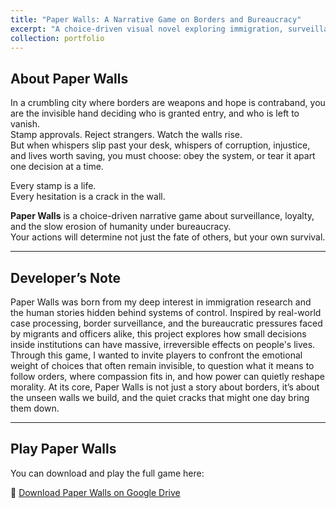 ```yaml
---
title: "Paper Walls: A Narrative Game on Borders and Bureaucracy"
excerpt: "A choice-driven visual novel exploring immigration, surveillance, and moral ambiguity.<br/><img src='https://raw.githubusercontent.com/ralphiva/ralphiva/master/images/paper_walls.png'>"
collection: portfolio
---
```


## About Paper Walls

In a crumbling city where borders are weapons and hope is contraband, you are the invisible hand deciding who is granted entry, and who is left to vanish.  
Stamp approvals. Reject strangers. Watch the walls rise.  
But when whispers slip past your desk, whispers of corruption, injustice, and lives worth saving, you must choose: obey the system, or tear it apart one decision at a time.

Every stamp is a life.  
Every hesitation is a crack in the wall.

**Paper Walls** is a choice-driven narrative game about surveillance, loyalty, and the slow erosion of humanity under bureaucracy.  
Your actions will determine not just the fate of others, but your own survival.

---

## Developer’s Note

Paper Walls was born from my deep interest in immigration research and the human stories hidden behind systems of control. Inspired by real-world case processing, border surveillance, and the bureaucratic pressures faced by migrants and officers alike, this project explores how small decisions inside institutions can have massive, irreversible effects on people's lives.  
Through this game, I wanted to invite players to confront the emotional weight of choices that often remain invisible, to question what it means to follow orders, where compassion fits in, and how power can quietly reshape morality. At its core, Paper Walls is not just a story about borders, it’s about the unseen walls we build, and the quiet cracks that might one day bring them down.

---

## Play Paper Walls

You can download and play the full game here:

🔗 [Download Paper Walls on Google Drive](https://drive.google.com/drive/folders/1f3khUvnTV87baWHhiEQ_Re1Wu-HOiEk3?usp=sharing)
